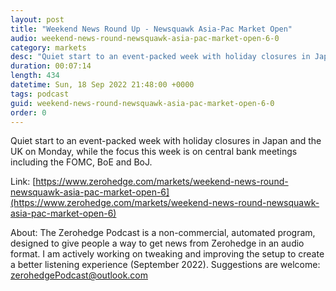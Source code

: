 ```yaml
---
layout: post
title: "Weekend News Round Up - Newsquawk Asia-Pac Market Open"
audio: weekend-news-round-newsquawk-asia-pac-market-open-6-0
category: markets
desc: "Quiet start to an event-packed week with holiday closures in Japan and the UK on Monday, while the focus this week is on central bank meetings including the FOMC, BoE and BoJ. "
duration: 00:07:14
length: 434
datetime: Sun, 18 Sep 2022 21:48:00 +0000
tags: podcast
guid: weekend-news-round-newsquawk-asia-pac-market-open-6-0
order: 0
---
```

Quiet start to an event-packed week with holiday closures in Japan and the UK on Monday, while the focus this week is on central bank meetings including the FOMC, BoE and BoJ. 

Link: [https://www.zerohedge.com/markets/weekend-news-round-newsquawk-asia-pac-market-open-6](https://www.zerohedge.com/markets/weekend-news-round-newsquawk-asia-pac-market-open-6)

About: The Zerohedge Podcast is a non-commercial, automated program, designed to give people a way to get news from Zerohedge in an audio format.  I am actively working on tweaking and improving the setup to create a better listening experience (September 2022).  Suggestions are welcome: [zerohedgePodcast@outlook.com](mailto:zerohedgePodcast@outlook.com)